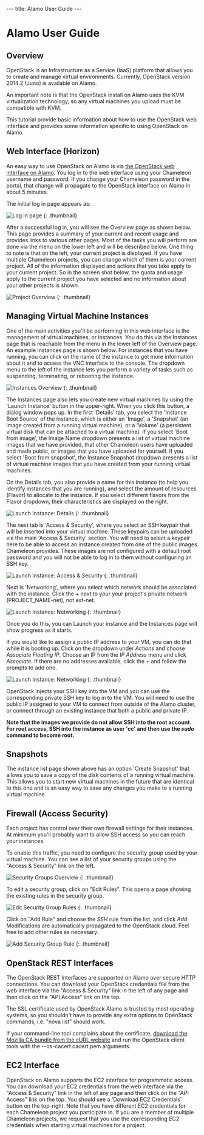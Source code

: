 --- title: Alamo User Guide ---

# Alamo User Guide

## Overview

OpenStack is an Infrastructure as a Service (IaaS) platform that allows you to
create and manage virtual environments. Currently, OpenStack version 2014.2
(Juno) is available on Alamo.

An important note is that the OpenStack install on Alamo uses the KVM
virtualization technology, so any virtual machines you upload must be
compatible with KVM.

This tutorial provide basic information about how to use the OpenStack web
interface and provides some information specific to using OpenStack on Alamo.

## Web Interface (Horizon)

An easy way to use OpenStack on Alamo is via [the OpenStack web interface on
Alamo](https://horizon.chameleon.tacc.utexas.edu). You log in to the web
interface using your Chameleon username and password. If you change your
Chameleon password in the portal, that change will propagate to the OpenStack
interface on Alamo in about 5 minutes.

The initial log in page appears as:

![Log in page](/static/documentation/images/openstack_alamo_login.png) {:
.thumbnail}

After a successful log in, you will see the Overview page as shown below. This
page provides a summary of your current and recent usage and provides links to
various other pages. Most of the tasks you will perform are done via the menu
on the lower left and will be described below. One thing to note is that on the
left, your current project is displayed. If you have multiple Chameleon
projects, you can change which of them is your current project. All of the
information displayed and actions that you take apply to your current project.
So in the screen shot below, the quota and usage apply to the current project
you have selected and no information about your other projects is shown.

![Project Overview](/static/documentation/images/openstack_alamo_overview.png)
{: .thumbnail}

## Managing Virtual Machine Instances

One of the main activities you'll be performing in this web interface is the
management of virtual machines, or instances. You do this via the Instances
page that is reachable from the menu in the lower left of the Overview page. An
example Instances page is shown below. For instances that you have running, you
can click on the name of the instance to get more information about it and to
access the VNC interface to the console. The dropdown menu to the left of the
instance lets you perform a variety of tasks such as suspending, terminating,
or rebooting the instance.

![Instances
Overview](/static/documentation/images/openstack_alamo_instances.png) {:
.thumbnail}

The Instances page also lets you create new virtual machines by using the
'Launch Instance' button in the upper-right. When you click this button, a
dialog window pops up. In the first 'Details' tab, you select the 'Instance
Boot Source' of the instance, which is either an 'Image', a 'Snapshot' (an
image created from a running virtual machine), or a 'Volume' (a persistent
virtual disk that can be attached to a virtual machine). If you select 'Boot
from image', the Image Name dropdown presents a list of virtual machine images
that we have provided, that other Chameleon users have uploaded and made
public, or images that you have uploaded for yourself. If you select 'Boot from
snapshot', the Instance Snapshot dropdown presents a list of virtual machine
images that you have created from your running virtual machines.

On the Details tab, you also provide a name for this instance (to help you
identify instances that you are running), and select the amount of resources
(Flavor) to allocate to the instance. If you select different flavors from the
Flavor dropdown, their characteristics are displayed on the right.

![Launch Instance:
Details](/static/documentation/images/openstack_alamo_launch_details.png) {:
.thumbnail}

The next tab is 'Access & Security', where you select an SSH keypair that will
be inserted into your virtual machine. These keypairs can be uploaded via the
main 'Access & Security' section. You will need to select a keypair here to be
able to access an instance created from one of the public images Chameleon
provides. These images are not configured with a default root password and you
will not be able to log in to them without configuring an SSH key.

![Launch Instance: Access &
Security](/static/documentation/images/openstack_alamo_launch_access.png) {:
.thumbnail}

Next is 'Networking', where you select which network should be associated with the instance. Click the + next to your your project's private network (PROJECT_NAME-net), not ext-net.

![Launch Instance: Networking](/static/documentation/images/openstack_alamo_networking.png) {: .thumbnail}

Once you do this, you can Launch your instance and the Instances page will show
progress as it starts.

If you would like to assign a public IP address to your VM, you can do that while it is booting up. Click on the dropdown under *Actions* and choose *Associate Floating IP*. Choose an IP from the *IP Address* menu and click *Associate*. If there are no addresses available, click the + and follow the prompts to add one.

![Launch Instance: Networking](/static/documentation/images/openstack_alamo_floating.png) {: .thumbnail}

OpenStack injects your SSH key into the VM and you can use the corresponding
private SSH key to log in to the VM. You will need to use the public IP
assigned to your VM to connect from outside of the Alamo cluster, or connect
through an existing instance that both a public and private IP.

**Note that the images we provide do not allow SSH into the root account.  For
root access, SSH into the instance as user 'cc' and then use the *sudo* command
to become root.**


## Snapshots

The instance list page shown above has an option 'Create Snapshot' that allows
you to save a copy of the disk contents of a running virtual machine. This
allows you to start new virtual machines in the future that are identical to
this one and is an easy way to save any changes you make to a running virtual
machine.

## Firewall (Access Security)

Each project has control over their own firewall settings for their instances. At minimum you'll probably want to allow SSH access so you can reach your instances.

To enable this traffic, you need to configure the security group used by your
virtual machine. You can see a list of your security groups using the "Access &
Security" link on the left.

![Security Groups
Overview](/static/documentation/images/openstack_alamo_security_groups.png) {:
.thumbnail}

To edit a security group, click on "Edit Rules". This opens a page showing the
existing rules in the security group.

![Edit Security Group
Rules](/static/documentation/images/openstack_alamo_edit_rules.png) {:
.thumbnail}

Click on "Add Rule" and choose the *SSH* rule from the list, and click *Add*.
Modifications are automatically propagated to the OpenStack cloud. Feel free to
add other rules as necessary.

![Add Security Group
Rule](/static/documentation/images/openstack_alamo_add_secgroup_rule.png) {:
.thumbnail}

## OpenStack REST Interfaces

The OpenStack REST Interfaces are supported on Alamo over secure HTTP
connections. You can download your OpenStack credentials file from the web
interface via the "Access & Security" link in the left of any page and then
click on the "API Access" link on the top.

The SSL certificate used by OpenStack Alamo is trusted by most operating
systems, so you shouldn't have to provide any extra options to OpenStack
commands, i.e. "nova list" should work.

If your command-line tool complains about the certificate, [download the
Mozilla CA bundle from the cURL
website](http://curl.haxx.se/docs/caextract.html) and run the OpenStack client
tools with the --os-cacert cacert.pem arguments.

## EC2 Interface

OpenStack on Alamo supports the EC2 interface for programmatic access. You can
download your EC2 credentials from the web interface via the "Access &
Security"  link in the left of any page and then click on the "API Access" link
on the top. You should see a 'Download EC2 Credentials' button on the
top-right. Note that you have different EC2 credentials for each Chameleon
project you participate in. If you are a member of multiple Chameleon projects,
we request that you use the corresponding EC2 credentials when starting virtual
machines for a project.
